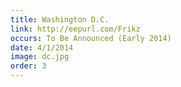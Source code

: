 ```yaml
---
title: Washington D.C.
link: http://eepurl.com/Frikz
occurs: To Be Announced (Early 2014)
date: 4/1/2014
image: dc.jpg
order: 3
---
```



